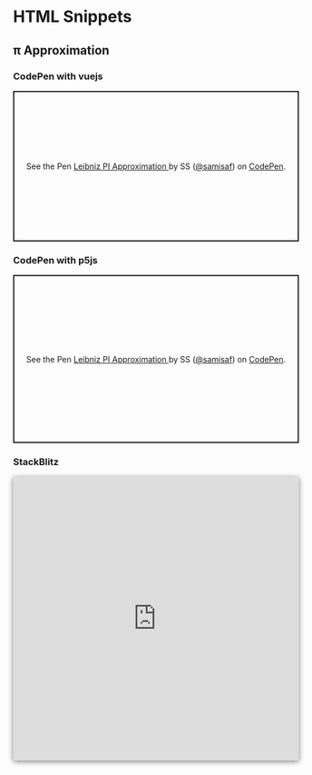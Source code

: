 # HTML Snippets
## π Approximation
### CodePen with vuejs
<p class="codepen" data-height="400" data-theme-id="dark" data-default-tab="result" data-user="samisaf" data-slug-hash="eaOvva" style="height: 265px; box-sizing: border-box; display: flex; align-items: center; justify-content: center; border: 2px solid; margin: 1em 0; padding: 1em;" data-pen-title="Leibniz PI Approximation ">
  <span>See the Pen <a href="https://codepen.io/samisaf/pen/eaOvva/">
  Leibniz PI Approximation </a> by SS (<a href="https://codepen.io/samisaf">@samisaf</a>)
  on <a href="https://codepen.io">CodePen</a>.</span>
</p>
<script async src="https://static.codepen.io/assets/embed/ei.js"></script>

### CodePen with p5js
<p class="codepen" data-height="400" data-theme-id="dark" data-default-tab="result" data-user="samisaf" data-slug-hash="bybyLP" style="height: 296px; box-sizing: border-box; display: flex; align-items: center; justify-content: center; border: 2px solid; margin: 1em 0; padding: 1em;" data-pen-title="Leibniz PI Approximation ">
  <span>See the Pen <a href="https://codepen.io/samisaf/pen/bybyLP/">
  Leibniz PI Approximation </a> by SS (<a href="https://codepen.io/samisaf">@samisaf</a>)
  on <a href="https://codepen.io">CodePen</a>.</span>
</p>
<script async src="https://static.codepen.io/assets/embed/ei.js"></script>

### StackBlitz
<iframe src="https://stackblitz.com/edit/pi-approximation?embed=1" style="height: 500px; width: 100%; box-shadow: rgba(0, 0, 0, 0.5) 0px 2px 10px; border-radius: 3px; border-style: none;"></iframe>
